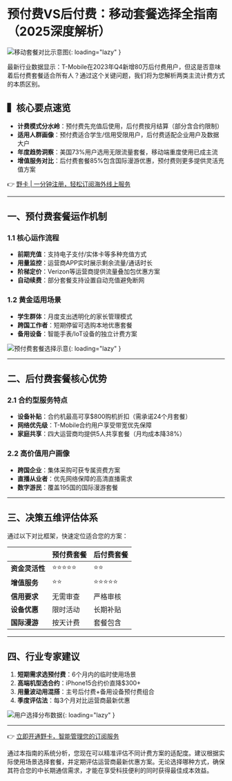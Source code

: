 # 预付费VS后付费：移动套餐选择全指南（2025深度解析）

![移动套餐对比示意图](图片占位符URL){: loading="lazy" }

最新行业数据显示：T-Mobile在2023年Q4新增80万后付费用户，但这是否意味着后付费套餐适合所有人？通过这个关键问题，我们将为您解析两类主流计费方式的本质区别。

## ▍核心要点速览
- **计费模式分水岭**：预付费先充值后使用，后付费按月结算（部分含合约限制）
- **适用人群画像**：预付费适合学生/信用受限用户，后付费适配企业用户及数据大户
- **年度趋势洞察**：美国73%用户选用无限流量套餐，移动端重度使用已成主流
- **增值服务对比**：后付费套餐85%包含国际漫游优惠，预付费则更多提供灵活充值方案

👉 [野卡 | 一分钟注册，轻松订阅海外线上服务](https://bbtdd.com/yeka)

---

## 一、预付费套餐运作机制
### 1.1 核心运作流程
- **前期充值**：支持电子支付/实体卡等多种充值方式
- **用量监控**：运营商APP实时展示剩余流量/通话时长
- **阶梯定价**：Verizon等运营商提供流量叠加包优惠方案
- **自动续费**：部分套餐支持设置自动充值避免断网

### 1.2 黄金适用场景
- **学生群体**：月度支出透明化的家长管理模式
- **跨国工作者**：短期停留可选购本地优惠套餐
- **备用设备**：智能手表/IoT设备的独立计费方案

![预付费套餐选择示意](图片占位符URL){: loading="lazy" }

---

## 二、后付费套餐核心优势
### 2.1 合约型服务特点
- **设备补贴**：合约机最高可享$800购机折扣（需承诺24个月套餐）
- **网络优先级**：T-Mobile合约用户享受带宽优先保障
- **家庭共享**：四大运营商均提供5人共享套餐（月均成本降38%）

### 2.2 高价值用户画像
- **跨国企业**：集体采购可获专属资费方案
- **直播从业者**：优先网络保障的高清直播需求
- **数字游民**：覆盖195国的国际漫游套餐

---

## 三、决策五维评估体系
通过以下对比框架，快速定位适合您的方案：

||预付费套餐|后付费套餐|
|---|---|---|
|**资金灵活性**|⭐⭐⭐⭐⭐|⭐⭐|
|**增值服务**|⭐⭐|⭐⭐⭐⭐⭐|
|**信用要求**|无需审查|严格审核|
|**设备优惠**|限时活动|长期补贴|
|**国际漫游**|按天计费|套餐包含|

---

## 四、行业专家建议
1. **短期需求选预付费**：6个月内的临时使用场景
2. **高端机型选合约**：iPhone15合约价直降$300+
3. **用量波动用混搭**：主号后付费+备用设备预付费组合
4. **季度评估法**：每3个月对比运营商最新优惠

![用户选择分布数据](图片占位符URL){: loading="lazy" }

---

👉 [立即开通野卡，智能管理您的订阅服务](https://bbtdd.com/yeka)

通过本指南的系统分析，您现在可以精准评估不同计费方案的适配度。建议根据实际使用场景选择套餐，并定期评估运营商最新优惠方案。无论选择哪种方式，确保其符合您的中长期通信需求，才能在享受科技便利的同时获得最佳成本效益。